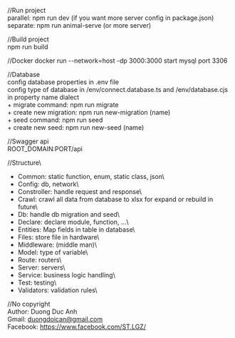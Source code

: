 //Run project\
parallel: npm run dev (if you want more server config in package.json)\
separate: npm run animal-serve (or more server)

//Build project\
npm run build

//Docker
docker run --network=host -dp 3000:3000 start
mysql port 3306

//Database\
config database properties in .env file\
config type of database in /env/connect.database.ts and /env/database.cjs in property name dialect\
    + migrate command: npm run migrate\
    + create new migration: npm run new-migration (name)\
    + seed command: npm run seed\
    + create new seed: npm run new-seed (name)

//Swagger api\
ROOT_DOMAIN:PORT/api

//Structure\
+ Common: static function, enum, static class, json\
+ Config: db, network\
+ Constroller: handle request and response\
+ Crawl: crawl all data from database to xlsx for expand or rebuild in future\
+ Db: handle db migration and seed\
+ Declare: declare module, function, ...\
+ Entities: Map fields in table in database\
+ Files: store file in hardware\
+ Middleware: (middle man)\
+ Model: type of variable\
+ Route: routers\
+ Server: servers\
+ Service: business logic handling\
+ Test: testing\
+ Validators: validation rules\

//No copyright\
Author: Duong Duc Anh\
Gmail: duongdoican@gmail.com\
Facebook: https://www.facebook.com/ST.LGZ/
